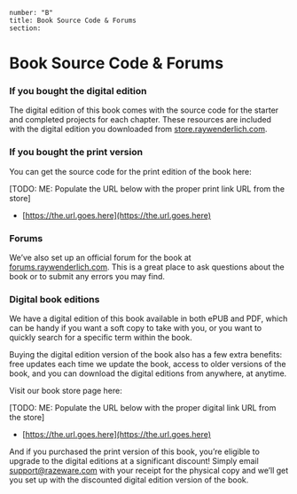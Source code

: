 ```metadata
number: "B"
title: Book Source Code & Forums
section: 
```

# Book Source Code & Forums

### If you bought the digital edition

The digital edition of this book comes with the source code for the starter and completed projects for each chapter. These resources are included with the digital edition you downloaded from [store.raywenderlich.com](store.raywenderlich.com). 

### If you bought the print version

You can get the source code for the print edition of the book here:

[TODO: ME: Populate the URL below with the proper print link URL from the store]

- [https://the.url.goes.here](https://the.url.goes.here)

### Forums

We’ve also set up an official forum for the book at [forums.raywenderlich.com](http://forums.raywenderlich.com/). This is a great place to ask questions about the book or to submit any errors you may find.


### Digital book editions

We have a digital edition of this book available in both ePUB and PDF, which can be handy if you want a soft copy to take with you, or you want to quickly search for a specific term within the book.

Buying the digital edition version of the book also has a few extra benefits: free updates each time we update the book, access to older versions of the book, and you can download the digital editions from anywhere, at anytime.

Visit our book store page here:

[TODO: ME: Populate the URL below with the proper digital link URL from the store]

- [https://the.url.goes.here](https://the.url.goes.here)

And if you purchased the print version of this book, you’re eligible to upgrade to the digital editions at a significant discount! Simply email support@razeware.com with your receipt for the physical copy and we’ll get you set up with the discounted digital edition version of the book.